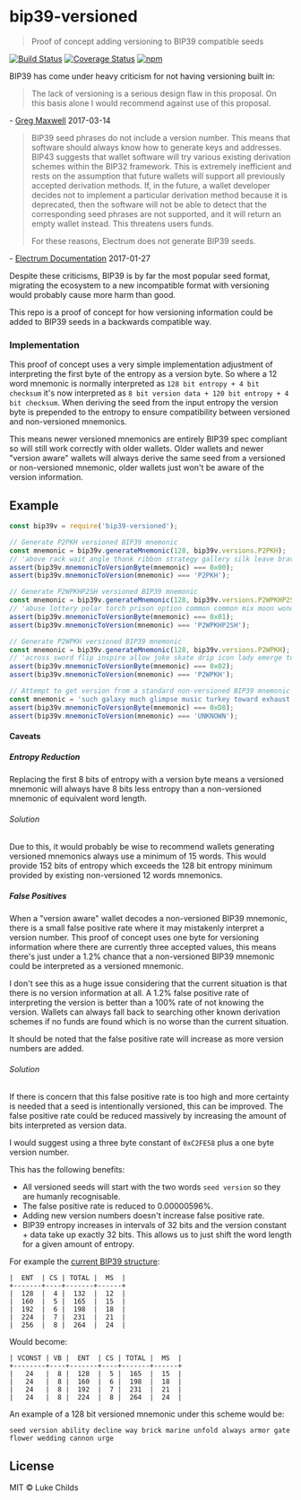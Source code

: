 # bip39-versioned

> Proof of concept adding versioning to BIP39 compatible seeds

[![Build Status](https://travis-ci.com/lukechilds/bip39-versioned.svg?branch=master)](https://travis-ci.com/lukechilds/bip39-versioned)
[![Coverage Status](https://coveralls.io/repos/github/lukechilds/bip39-versioned/badge.svg?branch=master)](https://coveralls.io/github/lukechilds/bip39-versioned?branch=master)
[![npm](https://img.shields.io/npm/v/bip39-versioned.svg)](https://www.npmjs.com/package/bip39-versioned)

BIP39 has come under heavy criticism for not having versioning built in:

>The lack of versioning is a serious design flaw in this proposal. On this basis alone I would recommend against use of this proposal.

\- [Greg Maxwell](https://github.com/bitcoin/bips/wiki/Comments:BIP-0039/fd2ddb6d840c6a91c98a29146b9a62d6a65d03bf) 2017-03-14

>BIP39 seed phrases do not include a version number. This means that software should always know how to generate keys and addresses. BIP43 suggests that wallet software will try various existing derivation schemes within the BIP32 framework. This is extremely inefficient and rests on the assumption that future wallets will support all previously accepted derivation methods. If, in the future, a wallet developer decides not to implement a particular derivation method because it is deprecated, then the software will not be able to detect that the corresponding seed phrases are not supported, and it will return an empty wallet instead. This threatens users funds.
>
>For these reasons, Electrum does not generate BIP39 seeds.

\- [Electrum Documentation](https://electrum.readthedocs.io/en/latest/seedphrase.html#motivation) 2017-01-27

Despite these criticisms, BIP39 is by far the most popular seed format, migrating the ecosystem to a new incompatible format with versioning would probably cause more harm than good.

This repo is a proof of concept for how versioning information could be added to BIP39 seeds in a backwards compatible way.

### Implementation

This proof of concept uses a very simple implementation adjustment of interpreting the first byte of the entropy as a version byte. So where a 12 word mnemonic is normally interpreted as `128 bit entropy + 4 bit checksum` it's now interpreted as `8 bit version data + 120 bit entropy + 4 bit checksum`. When deriving the seed from the input entropy the version byte is prepended to the entropy to ensure compatibility between versioned and non-versioned mnemonics.

This means newer versioned mnemonics are entirely BIP39 spec compliant so will still work correctly with older wallets. Older wallets and newer "version aware" wallets will always derive the same seed from a versioned or non-versioned mnemonic, older wallets just won't be aware of the version information.

## Example

```js
const bip39v = require('bip39-versioned');

// Generate P2PKH versioned BIP39 mnemonic
const mnemonic = bip39v.generateMnemonic(128, bip39v.versions.P2PKH);
// 'above rack wait angle thank ribbon strategy gallery silk leave brave swarm'
assert(bip39v.mnemonicToVersionByte(mnemonic) === 0x00);
assert(bip39v.mnemonicToVersion(mnemonic) === 'P2PKH');

// Generate P2WPKHP2SH versioned BIP39 mnemonic
const mnemonic = bip39v.generateMnemonic(128, bip39v.versions.P2WPKHP2SH);
// 'abuse lottery polar torch prison option common common mix moon wonder length'
assert(bip39v.mnemonicToVersionByte(mnemonic) === 0x01);
assert(bip39v.mnemonicToVersion(mnemonic) === 'P2WPKHP2SH');

// Generate P2WPKH versioned BIP39 mnemonic
const mnemonic = bip39v.generateMnemonic(128, bip39v.versions.P2WPKH);
// 'across sword flip inspire allow joke skate drip icon lady emerge toss'
assert(bip39v.mnemonicToVersionByte(mnemonic) === 0x02);
assert(bip39v.mnemonicToVersion(mnemonic) === 'P2WPKH');

// Attempt to get version from a standard non-versioned BIP39 mnemonic
const mnemonic = 'such galaxy much glimpse music turkey toward exhaust filter key pilot hello';
assert(bip39v.mnemonicToVersionByte(mnemonic) === 0xD8);
assert(bip39v.mnemonicToVersion(mnemonic) === 'UNKNOWN');
```

#### Caveats

##### Entropy Reduction

Replacing the first 8 bits of entropy with a version byte means a versioned mnemonic will always have 8 bits less entropy than a non-versioned mnemonic of equivalent word length.

###### Solution

Due to this, it would probably be wise to recommend wallets generating versioned mnemonics always use a minimum of 15 words. This would provide 152 bits of entropy which exceeds the 128 bit entropy minimum provided by existing non-versioned 12 words mnemonics.

##### False Positives

When a "version aware" wallet decodes a non-versioned BIP39 mnemonic, there is a small false positive rate where it may mistakenly interpret a version number. This proof of concept uses one byte for versioning information where there are currently three accepted values, this means there's just under a 1.2% chance that a non-versioned BIP39 mnemonic could be interpreted as a versioned mnemonic.

I don't see this as a huge issue considering that the current situation is that there is no version information at all. A 1.2% false positive rate of interpreting the version is better than a 100% rate of not knowing the version. Wallets can always fall back to searching other known derivation schemes if no funds are found which is no worse than the current situation.

It should be noted that the false positive rate will increase as more version numbers are added.

###### Solution

If there is concern that this false positive rate is too high and more certainty is needed that a seed is intentionally versioned, this can be improved. The false positive rate could be reduced massively by increasing the amount of bits interpreted as version data.

I would suggest using a three byte constant of `0xC2FE58` plus a one byte version number.

This has the following benefits:

- All versioned seeds will start with the two words `seed version` so they are humanly recognisable.
- The false positive rate is reduced to 0.00000596%.
- Adding new version numbers doesn't increase false positive rate.
- BIP39 entropy increases in intervals of 32 bits and the version constant + data take up exactly 32 bits. This allows us to just shift the word length for a given amount of entropy.

For example the [current BIP39 structure](https://github.com/bitcoin/bips/blob/master/bip-0039.mediawiki#generating-the-mnemonic):

```
|  ENT  | CS | TOTAL |  MS  |
+-------+----+-------+------+
|  128  |  4 |  132  |  12  |
|  160  |  5 |  165  |  15  |
|  192  |  6 |  198  |  18  |
|  224  |  7 |  231  |  21  |
|  256  |  8 |  264  |  24  |
```

Would become:

```
| VCONST | VB |  ENT  | CS | TOTAL |  MS  |
+--------+----+-------+----+-------+------+
|   24   |  8 |  128  |  5 |  165  |  15  |
|   24   |  8 |  160  |  6 |  198  |  18  |
|   24   |  8 |  192  |  7 |  231  |  21  |
|   24   |  8 |  224  |  8 |  264  |  24  |
```

An example of a 128 bit versioned mnemonic under this scheme would be:

```
seed version ability decline way brick marine unfold always armor gate flower wedding cannon urge
```

## License

MIT © Luke Childs
